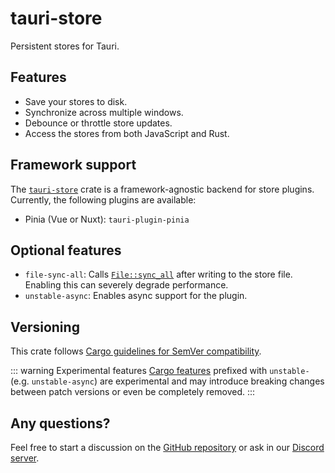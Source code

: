 # tauri-store

Persistent stores for Tauri.

## Features

- Save your stores to disk.
- Synchronize across multiple windows.
- Debounce or throttle store updates.
- Access the stores from both JavaScript and Rust.

## Framework support

The [`tauri-store`](https://docs.rs/tauri-store/latest/tauri_store/) crate is a framework-agnostic backend for store plugins. Currently, the following plugins are available:

- Pinia (Vue or Nuxt): <PluginLink path="./guide/getting-started" plugin="tauri-plugin-pinia">`tauri-plugin-pinia`</PluginLink>

## Optional features

- `file-sync-all`: Calls [`File::sync_all`](https://doc.rust-lang.org/std/fs/struct.File.html#method.sync_all) after writing to the store file. Enabling this can severely degrade performance.
- `unstable-async`: Enables async support for the plugin.

## Versioning

This crate follows [Cargo guidelines for SemVer compatibility](https://doc.rust-lang.org/cargo/reference/semver.html).

::: warning Experimental features
[Cargo features](https://doc.rust-lang.org/cargo/reference/features.html) prefixed with `unstable-` (e.g. `unstable-async`) are experimental and may introduce breaking changes between patch versions or even be completely removed.
:::

## Any questions?

Feel free to start a discussion on the [GitHub repository](https://github.com/ferreira-tb/tauri-store/discussions) or ask in our [Discord server](https://discord.gg/ARd7McmVNv).
